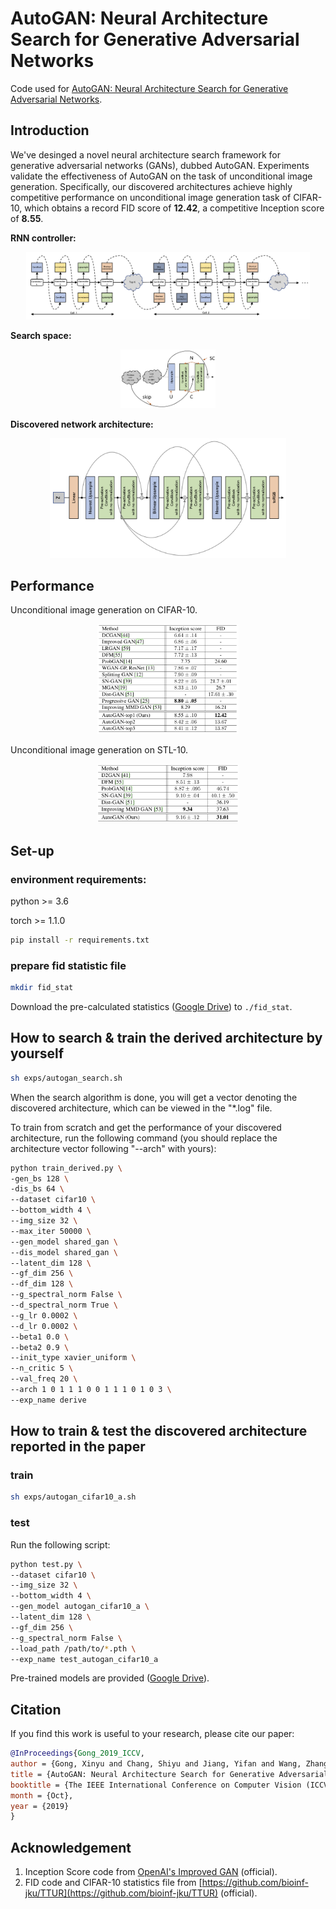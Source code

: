 # AutoGAN: Neural Architecture Search for Generative Adversarial Networks
Code used for [AutoGAN: Neural Architecture Search for Generative Adversarial Networks](https://arxiv.org/abs/1908.03835). 


## Introduction
We've desinged a novel neural architecture search framework for generative adversarial networks (GANs), dubbed AutoGAN. Experiments validate the effectiveness of AutoGAN on the task of unconditional image generation. Specifically, our discovered architectures achieve highly competitive performance on unconditional image generation task of CIFAR-10, which obtains a record FID score of **12.42**, a competitive Inception score of **8.55**. 

**RNN controller:**
<p align="center">
  <img src="imgs/ctrl.png" alt="ctrl" width="90%">
</p>

**Search space:**
<p align="center">
  <img src="imgs/ss.png" alt="ss" width="30%">
</p>

**Discovered network architecture:**
<p align="center">
  <img src="imgs/cifar_arch1.png" alt="cifar_arch1" width="75%">
</p>

## Performance
Unconditional image generation on CIFAR-10.
<p align="center">
  <img src="imgs/cifar10_res.png" alt="cifar10_res" width="45%">
</p>

Unconditional image generation on STL-10.
<p align="center">
  <img src="imgs/stl10_res.png" alt="stl10_res" width="45%">
</p>

## Set-up

### environment requirements:
python >= 3.6

torch >= 1.1.0 

```bash
pip install -r requirements.txt
```

### prepare fid statistic file
 ```bash
mkdir fid_stat
 ```
Download the pre-calculated statistics
([Google Drive](https://drive.google.com/drive/folders/1UUQVT2Zj-kW1c2FJOFIdGdlDHA3gFJJd?usp=sharing)) to `./fid_stat`.


## How to search & train the derived architecture by yourself
```bash
sh exps/autogan_search.sh
```

When the search algorithm is done, you will get a vector denoting the discovered architecture, which can be viewed in the "*.log" file. 

To train from scratch and get the performance of your discovered architecture, run the following command (you should replace the architecture vector following "--arch" with yours):

```bash
python train_derived.py \
-gen_bs 128 \
-dis_bs 64 \
--dataset cifar10 \
--bottom_width 4 \
--img_size 32 \
--max_iter 50000 \
--gen_model shared_gan \
--dis_model shared_gan \
--latent_dim 128 \
--gf_dim 256 \
--df_dim 128 \
--g_spectral_norm False \
--d_spectral_norm True \
--g_lr 0.0002 \
--d_lr 0.0002 \
--beta1 0.0 \
--beta2 0.9 \
--init_type xavier_uniform \
--n_critic 5 \
--val_freq 20 \
--arch 1 0 1 1 1 0 0 1 1 1 0 1 0 3 \
--exp_name derive
```

## How to train & test the discovered architecture reported in the paper

### train
```bash
sh exps/autogan_cifar10_a.sh
```

### test
Run the following script:
```bash
python test.py \
--dataset cifar10 \
--img_size 32 \
--bottom_width 4 \
--gen_model autogan_cifar10_a \
--latent_dim 128 \
--gf_dim 256 \
--g_spectral_norm False \
--load_path /path/to/*.pth \
--exp_name test_autogan_cifar10_a
```
Pre-trained models are provided ([Google Drive](https://drive.google.com/drive/folders/1IYDNrKY3m97K3bx_uIzOL6vFmCjGNpYZ?usp=sharing)).

## Citation
If you find this work is useful to your research, please cite our paper:
```bibtex
@InProceedings{Gong_2019_ICCV,
author = {Gong, Xinyu and Chang, Shiyu and Jiang, Yifan and Wang, Zhangyang},
title = {AutoGAN: Neural Architecture Search for Generative Adversarial Networks},
booktitle = {The IEEE International Conference on Computer Vision (ICCV)},
month = {Oct},
year = {2019}
}
```

## Acknowledgement
1. Inception Score code from [OpenAI's Improved GAN](https://github.com/openai/improved-gan/tree/master/inception_score) (official).
2. FID code and CIFAR-10 statistics file from [https://github.com/bioinf-jku/TTUR](https://github.com/bioinf-jku/TTUR) (official).

